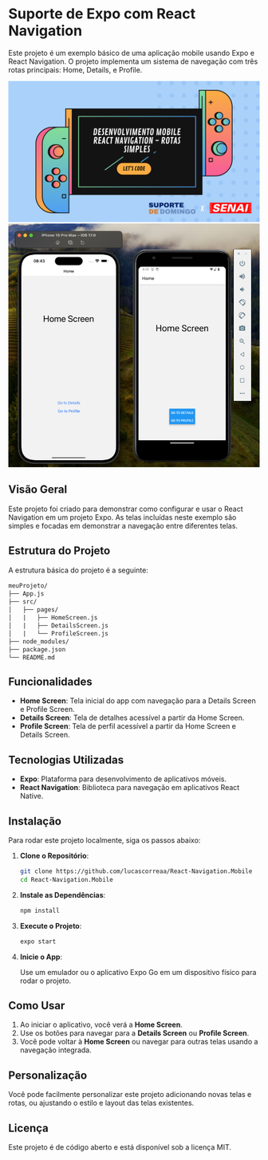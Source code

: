 # Suporte de Expo com React Navigation

Este projeto é um exemplo básico de uma aplicação mobile usando Expo e React Navigation. O projeto implementa um sistema de navegação com três rotas principais: Home, Details, e Profile.

![capa do curso](src/assets/course-cover.png)
![emulators](src/assets/emulators.png)

## Visão Geral

Este projeto foi criado para demonstrar como configurar e usar o React Navigation em um projeto Expo. As telas incluídas neste exemplo são simples e focadas em demonstrar a navegação entre diferentes telas.

## Estrutura do Projeto

A estrutura básica do projeto é a seguinte:

```
meuProjeto/
├── App.js
├── src/
│   ├── pages/
│   |   ├── HomeScreen.js
│   |   ├── DetailsScreen.js
│   |   └── ProfileScreen.js
├── node_modules/
├── package.json
└── README.md
```

## Funcionalidades

- **Home Screen**: Tela inicial do app com navegação para a Details Screen e Profile Screen.
- **Details Screen**: Tela de detalhes acessível a partir da Home Screen.
- **Profile Screen**: Tela de perfil acessível a partir da Home Screen e Details Screen.

## Tecnologias Utilizadas

- **Expo**: Plataforma para desenvolvimento de aplicativos móveis.
- **React Navigation**: Biblioteca para navegação em aplicativos React Native.

## Instalação

Para rodar este projeto localmente, siga os passos abaixo:

1. **Clone o Repositório**:

   ```bash
   git clone https://github.com/lucascorreaa/React-Navigation.Mobile
   cd React-Navigation.Mobile
   ```

2. **Instale as Dependências**:

   ```bash
   npm install
   ```

3. **Execute o Projeto**:

   ```bash
   expo start
   ```

4. **Inicie o App**:

   Use um emulador ou o aplicativo Expo Go em um dispositivo físico para rodar o projeto.

## Como Usar

1. Ao iniciar o aplicativo, você verá a **Home Screen**.
2. Use os botões para navegar para a **Details Screen** ou **Profile Screen**.
3. Você pode voltar à **Home Screen** ou navegar para outras telas usando a navegação integrada.

## Personalização

Você pode facilmente personalizar este projeto adicionando novas telas e rotas, ou ajustando o estilo e layout das telas existentes.

## Licença

Este projeto é de código aberto e está disponível sob a licença MIT.
